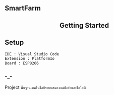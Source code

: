 ## SmartFarm

<h2 align="center">Getting Started</h2>

## Setup
```bash
IDE : Visual Studio Code
Extension : PlatformIo
Board : ESP8266
```

### -_-
Project `พื้นฐานเทคโนโลยีระบบสมองกลฝังตัวและไอโอที`

